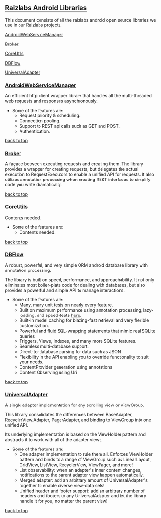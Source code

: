 ## [Raizlabs Android Libraries](id:tableOfContents)<a name="tableOfContents"></a>

This document consists of all the raizlabs android open source libraries we use in our Raizlabs projects.


[AndroidWebServiceManager](#AndroidWebServiceManager)

[Broker](#Broker)

[CoreUtils](#CoreUtils)

[DBFlow](#DBFlow)

[UniversalAdapter](#UniversalAdapter)




### <a name="AndroidWebServiceManager"></a>[AndroidWebServiceManager](https://github.com/Raizlabs/AndroidWebServiceManager)

An efficient http client wrapper library that handles all the multi-threaded web requests and responses asynchronously. 

- Some of the features are:
	- Request priority & scheduling.
	- Connection pooling.
	- Support to REST api calls such as GET and POST.
	- Authentication.

[back to top](#tableOfContents)

### <a name="Broker"></a>[Broker](https://github.com/Raizlabs/Broker)

A façade between executing requests and creating them. The library provides a wrapper for creating requests, but delegates the actual execution to RequestExecutors to enable a unified API for requests. It also utilizes annotation processing when creating REST interfaces to simplify code you write dramatically.

[back to top](#tableOfContents)

### <a name="CoreUtils"></a>[CoreUtils](https://github.com/Raizlabs/CoreUtils)

Contents needed.

- Some of the features are:
	- Contents needed.
	
[back to top](#tableOfContents)

### <a name="DBFlow"></a>[DBFlow](https://github.com/Raizlabs/DBFlow)

A robust, powerful, and very simple ORM android database library with annotation processing.

The library is built on speed, performance, and approachability. It not only eliminates most boiler-plate code for dealing with databases, but also provides a powerful and simple API to manage interactions.

- Some of the features are:
	- Many, many unit tests on nearly every feature.
	- Built on maximum performance using annotation processing, lazy-loading, and speed-tests [here](https://github.com/Raizlabs/AndroidDatabaseLibraryComparison).
	- Built-in model caching for blazing-fast retrieval and very flexible customization.
	- Powerful and fluid SQL-wrapping statements that mimic real SQLite queries
	- Triggers, Views, Indexes, and many more SQLite features.
	- Seamless multi-database support.
	- Direct-to-database parsing for data such as JSON
	- Flexibility in the API enabling you to override functionality to suit your needs.
	- ContentProvider generation using annotations
	- Content Observing using Uri

[back to top](#tableOfContents)

### <a name="UniversalAdapter"></a>[UniversalAdapter](https://github.com/Raizlabs/UniversalAdapter)

A single adapter implementation for any scrolling view or ViewGroup.

This library consolidates the differences between BaseAdapter, RecyclerView.Adapter, PagerAdapter, and binding to ViewGroup into one unified API.

Its underlying implementation is based on the ViewHolder pattern and abstracts it to work with all of the adapter views. 

- Some of the features are:
	- One adapter implementation to rule them all. Enforces ViewHolder pattern and binds to a range of ViewGroup such as LinearLayout, GridView, ListView, RecyclerView, ViewPager, and more!
	- List observability: when an adapter's inner content changes, notifications to the parent adapter view happen automatically.
	- Merged adapter: add an arbitrary amount of UniversalAdapter's together to enable diverse view-data sets!
	- Unified header and footer support: add an arbitrary number of headers and footers to any UniversalAdapter and let the library handle it for you, no matter the parent view!

[back to top](#tableOfContents)
